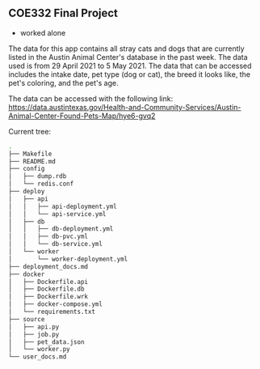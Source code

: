 ## COE332 Final Project

* worked alone


The data for this app contains all stray cats and dogs that are currently listed in the Austin Animal Center's database in the past week.  The data used is from 29 April 2021 to 5 May 2021.  The data that can be accessed includes the intake date, pet type (dog or cat), the breed it looks like, the pet's coloring, and the pet's age.

The data can be accessed with the following link:
https://data.austintexas.gov/Health-and-Community-Services/Austin-Animal-Center-Found-Pets-Map/hye6-gvq2





Current tree:

```bash
.
├── Makefile
├── README.md
├── config
│   ├── dump.rdb
│   └── redis.conf
├── deploy
│   ├── api
│   │   ├── api-deployment.yml
│   │   └── api-service.yml
│   ├── db
│   │   ├── db-deployment.yml
│   │   ├── db-pvc.yml
│   │   └── db-service.yml
│   └── worker
│       └── worker-deployment.yml
├── deployment_docs.md
├── docker
│   ├── Dockerfile.api
│   ├── Dockerfile.db
│   ├── Dockerfile.wrk
│   ├── docker-compose.yml
│   └── requirements.txt
├── source
│   ├── api.py
│   ├── job.py
│   ├── pet_data.json
│   └── worker.py
└── user_docs.md

```